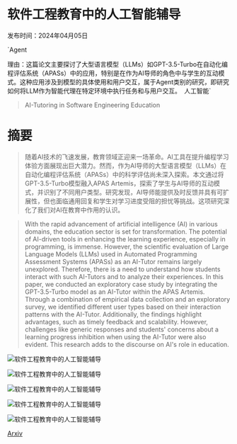 # 软件工程教育中的人工智能辅导

发布时间：2024年04月05日

`Agent

理由：这篇论文主要探讨了大型语言模型（LLMs）如GPT-3.5-Turbo在自动化编程评估系统（APASs）中的应用，特别是在作为AI导师的角色中与学生的互动模式。这种应用涉及到模型的具体使用和用户交互，属于Agent类别的研究，即研究如何将LLM作为智能代理在特定环境中执行任务和与用户交互。` `人工智能`

> AI-Tutoring in Software Engineering Education

# 摘要

> 随着AI技术的飞速发展，教育领域正迎来一场革命。AI工具在提升编程学习体验方面展现出巨大潜力。然而，作为AI导师的大型语言模型（LLMs）在自动化编程评估系统（APASs）中的科学评估尚未深入探索。本文通过将GPT-3.5-Turbo模型融入APAS Artemis，探索了学生与AI导师的互动模式，并识别了不同用户类型。研究发现，AI导师能提供及时反馈并具有可扩展性，但也面临通用回复和学生对学习进度受阻的担忧等挑战。这项研究深化了我们对AI在教育中作用的认识。

> With the rapid advancement of artificial intelligence (AI) in various domains, the education sector is set for transformation. The potential of AI-driven tools in enhancing the learning experience, especially in programming, is immense. However, the scientific evaluation of Large Language Models (LLMs) used in Automated Programming Assessment Systems (APASs) as an AI-Tutor remains largely unexplored. Therefore, there is a need to understand how students interact with such AI-Tutors and to analyze their experiences. In this paper, we conducted an exploratory case study by integrating the GPT-3.5-Turbo model as an AI-Tutor within the APAS Artemis. Through a combination of empirical data collection and an exploratory survey, we identified different user types based on their interaction patterns with the AI-Tutor. Additionally, the findings highlight advantages, such as timely feedback and scalability. However, challenges like generic responses and students' concerns about a learning progress inhibition when using the AI-Tutor were also evident. This research adds to the discourse on AI's role in education.

![软件工程教育中的人工智能辅导](../../..//opt/data/Projects/HuggingArxiv/paper_images/2404.02548/artemis_pipeline.png)

![软件工程教育中的人工智能辅导](../../..//opt/data/Projects/HuggingArxiv/paper_images/2404.02548/screenshot001.png)

![软件工程教育中的人工智能辅导](../../..//opt/data/Projects/HuggingArxiv/paper_images/2404.02548/screenshot002.png)

![软件工程教育中的人工智能辅导](../../..//opt/data/Projects/HuggingArxiv/paper_images/2404.02548/Figure_5_cropped.png)

![软件工程教育中的人工智能辅导](../../..//opt/data/Projects/HuggingArxiv/paper_images/2404.02548/Figure_4_cropped.png)

[Arxiv](https://arxiv.org/abs/2404.02548)